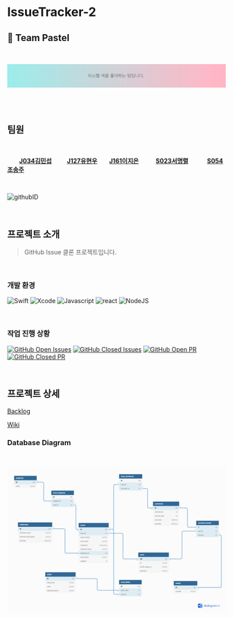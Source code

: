 # IssueTracker-2

## 🎨 Team Pastel

<br>

![](./docs/images/pastel.png)

<br>

<br>

## 팀원

<br>

&nbsp;&nbsp;&nbsp;&nbsp;&nbsp;&nbsp;&nbsp;<strong>[J034김민섭](https://github.com/msmk530)</strong>
&nbsp;&nbsp;&nbsp;&nbsp;&nbsp;&nbsp;&nbsp;&nbsp;<strong>[J127유현우](https://github.com/puba5)</strong>
&nbsp;&nbsp;&nbsp;&nbsp;&nbsp;&nbsp;<strong>[J161이지은](https://github.com/zlrlo)</strong>
&nbsp;&nbsp;&nbsp;&nbsp;&nbsp;&nbsp;&nbsp;&nbsp;&nbsp;<strong>[S023서명렬](https://github.com/fElix-MR)</strong>
&nbsp;&nbsp;&nbsp;&nbsp;&nbsp;&nbsp;&nbsp;&nbsp;&nbsp;&nbsp;<strong>[S054조송주](https://github.com/songjucho)</strong>

<br>

![githubID](https://user-images.githubusercontent.com/49441876/97608232-6856e680-1a55-11eb-8ee9-f03cf0c7457f.gif)

<br>

## 프로젝트 소개

> GitHub Issue 클론 프로젝트입니다.

<br>

### 개발 환경

![Swift](https://img.shields.io/badge/swift-v5.1-orange?logo=swift)
![Xcode](https://img.shields.io/badge/xcode-v12.1-blue?logo=xcode)
![Javascript](https://img.shields.io/badge/javascript-ES6+-yellow?logo=javascript)
![react](https://img.shields.io/badge/react-0.0-9cf?logo=react)
![NodeJS](https://img.shields.io/badge/node.js-v12.18.3-green?logo=node.js)

<br>

### 작업 진행 상황

[![GitHub Open Issues](https://img.shields.io/github/issues-raw/boostcamp-2020/IssueTracker-2?color=green)](https://github.com/boostcamp-2020/IssueTracker-2/issues)
[![GitHub Closed Issues](https://img.shields.io/github/issues-closed-raw/boostcamp-2020/IssueTracker-2?color=red)](https://github.com/boostcamp-2020/IssueTracker-2/issues)
[![GitHub Open PR](https://img.shields.io/github/issues-pr-raw/boostcamp-2020/IssueTracker-2?color=green)](https://github.com/boostcamp-2020/IssueTracker-2/issues)
[![GitHub Closed PR](https://img.shields.io/github/issues-pr-closed-raw/boostcamp-2020/IssueTracker-2?color=red)](https://github.com/boostcamp-2020/IssueTracker-2/issues)

<br>

## 프로젝트 상세

[Backlog](https://docs.google.com/spreadsheets/d/1X5dBBIllFMjnaLvKmocZAZ3RWysQW1DdZlQlCsELIT0/edit?ts=5f9a4a1c#gid=1554475908)

[Wiki](https://github.com/boostcamp-2020/IssueTracker-2/wiki)

### Database Diagram

<br>

![ERD](./docs/images/erd.png)
